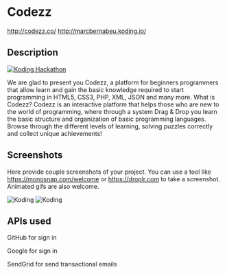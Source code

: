 # Codezz

http://codezz.co/
http://marcbernabeu.koding.io/

## Description

[![Koding Hackathon](https://github.com/koding/hackathon.submit/raw/master/images/badge.png?raw=true "Koding Hackathon")](https://koding.com/Hackathon)

We are glad to present you Codezz, a platform for beginners programmers that allow learn and gain the basic knowledge required to start programming in HTML5, CSS3, PHP, XML, JSON and many more.
What is Codezz?
Codezz is an interactive platform that helps those who are new to the world of programming, where through a system Drag & Drop you learn the basic structure and organization of basic programming languages.
Browse through the different levels of learning, solving puzzles correctly and collect unique achievements!

## Screenshots

Here provide couple screenshots of your project. You can use a tool like https://monosnap.com/welcome or https://droplr.com to take a screenshot. Animated gifs are also welcome.

![Koding](https://koding.com/a/site.landing/images/slideshow/2x/ss-terminal.png "Koding")
![Koding](https://koding.com/a/site.landing/images/slideshow/2x/ss-ide.png "Koding")

## APIs used

GitHub for sign in

Google for sign in

SendGrid for send transactional emails
